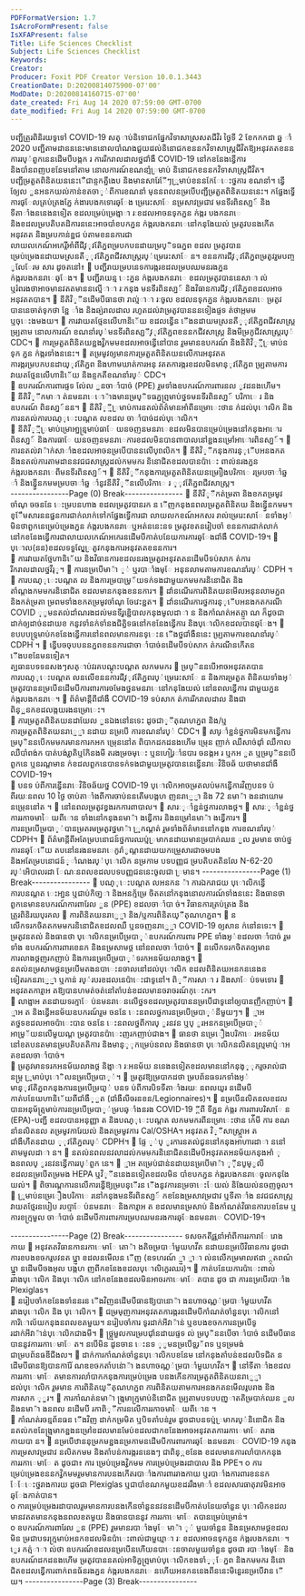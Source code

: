 ```yaml
---
PDFFormatVersion: 1.7
IsAcroFormPresent: false
IsXFAPresent: false
Title: Life Sciences Checklist
Subject: Life Sciences Checklist
Keywords: 
Creator: 
Producer: Foxit PDF Creator Version 10.0.1.3443
CreationDate: D:20200814075900-07'00'
ModDate: D:20200814160715-07'00'
date_created: Fri Aug 14 2020 07:59:00 GMT-0700
date_modified: Fri Aug 14 2020 07:59:00 GMT-0700
---
```

 
បញ្ជីត្រួរពិនិរយទូទៅ COVID-19 
សត្ាប់និទោជកផ្នែកវិទាសាស្រសតជីវិរ 
ថ្ងៃទី 2 ខែកកកដា ឆ្ន ាំ 2020 
បញ្ជីតាមដានននេះមាននោលបាំណងជួយដល់និនោជកខននកវិទាសាស្រ្តជីវិតឱ្យអនុវតតខននការរប្់ពួកនេនដើមបីបង្កក រ
ការរីករាលដាលថ្នជាំងឺ COVID-19 នៅកខនែងន្វើការ និងបាំនពញបខនែមនៅតាម នោលការណ៍ខណនាំ្ម្រមាប់
និនោជកខននកវិទាសាស្រ្តជីវិត។ បញ្ជីម្រតួតពិនិតយននេះេឺជាន្ចកតី្នងេប និងមានសារែែីៗ្ម្រមាប់ខននកែែេះថ្នការ
ខណនាំ។ ន្វើឲ្យែល ួនអនកយល់កាន់ខតចា្់ពីការខណនាំ មុននពលនម្របើបញ្ជីម្រតួតពិនិតយននេះ។ 
កផ្នែងទ្វើការផ្ែលត្រប់ត្រងភ្នែ ក់ងារបងកទោរឆ្ែង 
ម្រេរេះសាែ នម្រសាវម្រជាវ មនទីរពិនសា្ន៍ និងទីតាាំងននេងនទៀត ខដលម្រេប់ម្រេង្មាា រៈខដលអាចនទុកភ្នន ក់ង្ករ
បងកនរាេ និងខដលម្របតិបតដិការននេះអាចបាំខបកភ្នន ក់ង្ករបងកនរាេនៅកនុងែយល់ ម្រតូវបនងកើត អនុវតត 
និងម្របកាន់ខ្ជជ ប់តាមខននការជាលាយលកេណ៍អកេរ្តីអាំពីជីវ្ុវតែិភ្នពម្របកបនដាយម្រប្ិទធភ្នព ខដល
ម្រតូវបានម្រេប់ម្រេងនដាយមស្រនតី្ុវតែិភ្នពជីវសាស្រ្តរប្់ម្រេរេះសាែ ន។ ខននការជីវ្ុវតែិភ្នពម្រតូវរួមបញ្ច ូលែែរម
សារ ដូចតនៅ៖ 
 បញ្ជីរាយម្របនេទការង្ករខដលម្របឈមនរងភ្នន ក់ង្ករបងកនរាេឆ្ែង។ 
 បញ្ជីរាយន្ម េះភ្នន ក់ង្ករបងកនរាេ ខដលម្រតូវបាននេសាា ល់ ឬរំពរងថាអាចមានវតតមាននលើ្មាា រៈកនុង
មនទីរពិនសា្ន៍ និងវិធានការជីវ្ុវតែិភ្នពខដលអាចអនុវតតបាន។ 
 នីតិវិ្ីនដើមបីធានថា រាល់្មាា រៈចូល ខដលនទុកភ្នន ក់ង្ករបងកនរាេ ម្រតូវបាននេចាត់ទុកថា ខ្ជែ ាំង 
និងឆ្ប់រាលដាល រហូតដល់វាម្រតូវបានននទៀងផ្ទទ ត់ថាអ្កមម ឬចុេះងមងយ។ 
 ការវាយតថ្មែនលើហានិេ័យ ខដលន្វើន ើងនដាយមស្រនតី្ុវតែិភ្នពជីវសាស្រ្ត ម្រ្បតាម  នោលការណ៍
ខណនាំរប្់មនទីរពិនសា្ជីវ្ុវតែិភ្នពខននកជីវសាស្រ្ត និងមីម្រកូជីវសាស្រ្តរប្់ CDC។ 
 ការម្រតួតពិនិតយខ្ជងវិ្វកមមខដលអាចន្វើនៅបាន រួមមានឧបករណ៍ និងនិតិវិ្ី្ម្រមាប់នទុក
ភ្នន ក់ង្ករទាំងននេះ។ 
 តម្រមូវឲ្យមានការម្រតួតពិនិតយនលើការអនុវតតការង្ករម្របកបនដាយ្ុវតែិភ្នព និងហាមឃាត់ការអនុ
វតតការង្ករខដលមិនមាន្ុវតែិភ្នព ម្រ្បតាមការវាយតថ្មែនលើហានិេ័យ និងន្ចកតីខណនាំរប្់ 
CDC។  
 ឧបករណ៍ការពារផ្ទទ ល់ែល ួនចាាំបាច់ (PPE) រួមទាំងឧបករណ៍ការពារនល ូវដនងហើម។  
 នីតិវិ្ីកមាា ត់នមនរាេោ៉ាងមានម្រប្ិទធភ្នព្ម្រមាប់ថ្នទមនទីរពិនសា្ន៍ បរិកាេ រ និងឧបករណ៍
ពិនសា្ន៍នន។ 
 នីតិវិ្ី្ម្រមាប់ការនតល់ព័ត៌មានអាំពីនម្រោេះថាន ក់ដល់បុេាលិក និងការនតល់ការបណ្ុេះបណ្តត លខដល
ចាាំបាច់ដល់បុេាលិក។  
 នីតិវី្ី្ម្រមាប់ម្រោអា្នន្ម្រមាប់ធាែ យនចញនមនរាេខដលមិនបានម្រេប់ម្រេងនៅកនុងអាោរ
ពិនសា្ន៍ និងការធាែ យនចញនមនរាេការខដលមិនបានពាបាលនៅខ្ជងនម្រៅអាោរពិនសា្ន៍។ 
 ការនតល់វា៉ាក់សាាំងខដលអាចនម្របើបាននលើបុេាលិក។ 
 នីតិវិ្ីកនុងការន្ុើបអនងកត និងនតល់ការតាមដាននវជជសាស្រ្តដល់កមមករ និនោជិតខដលបានប៉ាេះ
ពាល់នរងភ្នន ក់ង្ករបងកនរាេពីមនទីរពិនសា្ន៍។ 
 នីតិវិ្ីកនុងការម្រតួតពិនិតយនម្រេឿងបរិកាេ រម្របចាាំឆ្ន ាំ និងន្វើ្វនកមមម្របចាាំឆ្ន ាំនូវនីតិវិ្ីនលើបរិកាេ រ
្ុវតែិភ្នពជីវសាស្រ្ដ។  
----------------Page (0) Break----------------
 នីតិវិ្ីកត់ម្រតា និងខកតម្រមូវចាំណុ ចចននែ េះម្របនហាង ខដលម្រតូវបានរក ន ើញកនុងនពលម្រតួតពិនិតយ 
និងន្វើ្វនកមម។ 
ខ្ែឹមសារននផ្ននការជាក់លាក់ទៅកផ្នែងទ្វើការជា
លាយលកខណ៍អកសរ 
រាល់ម្រេរេះសាែ នទាំងអ្់ មិនថាពួកនេម្រេប់ម្រេងភ្នន ក់ង្ករបងកនរាេឬអត់ននេះនទ ម្រតូវខតនរៀបចាំ
ខននការជាក់លាក់នៅកខនែងន្វើការជាលាយលកេណ៍អកេរនដើមបីកាត់បនែយការការឆ្ែងជាំងឺ 
COVID-19។ 
 បុេាល(នន)ខដលទទួលែុ្ម្រតូវកនុងការអនុវតតខននការ។  
 ការវាយតថ្មែហានិេ័យ និងវិធានការខដលនរងម្រតូវអនុវតតនដើមបីទប់សាក ត់ការរីករាលដាលថ្នវីរុ្។ 
 ការនម្របើមា៉ា ្់ ឬរបាាំងមុែ អនុនលាមតាមការខណនាំរប្់ CDPH ។ 
 ការបណ្ុេះបណ្តត ល និងការម្របាម្រ្័យទក់ទងជាមួយកមមករនិនោជិត និងតាំណ្តងកមមករនិនោជិត
ខដលមានកនុងខននការ។ 
 ដាំនណើរការពិនិតយនមើលអនុនលាមភ្នព និងកត់ម្រតា ម្រពមទាំងខកតម្រមូវចាំណុ ចែវេះខ្ជត។ 
 ដាំនណើរការថ្នការន្ុើបអនងកតករណី COVID ្ូមនតល់ដាំណរងដល់មនទីរ្ុខ្ជេិបាលកនុងមូលដាា ន 
និងកាំណត់អតត្ញ្ញា ណ ក៏ដូចជាដាក់ឲ្យដាច់នដាយខ កនូវទាំនក់ទាំនងជិត្និទធនៅកខនែងន្វើការ 
និងបុេាលិកខដលបានឆ្ែង។ 
 ខបបបទ្ម្រមាប់កខនែងន្វើការនៅនពលមានការនទុេះន ើងថ្នជាំងឺននេះ ម្រ្បតាមការខណនាំរប្់ 
CDPH ។ 
 ន្វើបចចុបបននភ្នពខននការជាចាាំបាច់នដើមបីទប់សាក ត់ករណីនកើតន ើងបខនែមនទៀត។  
ត្បធានបទទនសងៗសត្ាប់វរគបណ្តុះបណ្តត លកមមករ 
 ម្រប្ិននបើអាចអនុវតតបាន ការបណ្ុេះបណ្តត លនលើខននការជីវ្ុវតែិភ្នពរប្់ម្រេរេះសាែ ន និងការម្រតួត
ពិនិតយទាំងអ្់ ម្រតូវបាននម្របើនដើមបីការពារការចមែងថ្ននមនរាេនៅកនុងែយល់ នៅនពលន្វើការ
ជាមួយភ្នន ក់ង្ករបងកនរាេ។ 
 ព័ត៌មាន្តីពីជាំងឺ COVID-19 ទប់សាក ត់ការរីករាលដាល និងជាពិន្្អនកខដលង្កយរងនម្រោេះ។  
 ការម្រតួតពិនិតយនដាយែល ួនឯងនៅនទេះ ដូចជា្ីតុណហភ្នព និង/ឬ ការម្រតួតពិនិតយនរាេ្ញ្ញា នដាយ
នម្របើ ការខណនាំរប្់ CDC។ 
 សារ្ាំខ្ជន់ថ្នការមិនមកន្វើការ ម្រប្ិននបើកមមករមានការកអក ម្រេុននៅត ពិបាកដកដនងហើម ម្រេុន
ញាក់ ឈឺសាច់ដុាំ ឈឺកាល ឈឺបាំពង់ក បាត់បង់រ្ជាតិឬកែិនងមី តរងម្រចមុេះ ឬនហៀរ្ាំនបារ ចនង្កអ រ 
ឬកអ ួត ឬម្រប្ិននបើពួកនេ ឬនរណ្តមាន ក់ខដលពួកនេបានទក់ទងជាមួយម្រតូវបាននេន្វើនរាេវិនិចឆ័
យថាមានជាំងឺ COVID-19។  
 បនទ ប់ពីការន្វើនរាេវិនិចឆ័យថ្ន COVID-19 បុេាលិកអាចម្រតលប់មកន្វើការវិញបនទ ប់ពីរយៈនពល 
10 ថ្ងៃ ចាប់តាាំងពីការចាប់ននតើមបង្កហ ញនរាេ្ញ្ញា និង 72 នមា៉ា ងនដាយោម នម្រេុននៅត ។ 
 នៅនពលម្រតូវខ្វងរកការពាបាល។ 
 សារៈ្ាំខ្ជន់ថ្នការលាងថ្ដ។ 
 សារៈ្ាំខ្ជន់ថ្នការរកាចមាៃ យពីោន ទាំងនៅកនុងនមា៉ា ងន្វើការ និងនម្រៅនមា៉ា ងន្វើការ។ 
 ការនម្របើម្របា្់បានម្រតរមម្រតូវថ្នមា៉ា ្ម្រកណ្តត់ រួមទាំងព័ត៌មាននៅកនុង ការខណនាំរប្់ CDPH។ 
 ព័ត៌មាន្តីពីអតែម្របនោជន៍ថ្នការឈប់្ម្រមាកនដាយមានម្របាក់ឈន ួល រួមមាន ចាប់ថ្នការនឆ្ែើយ
តបនៅនរងនមនរាេកូរ៉ាូណ្តនដាយយកម្រេួសារជាចមបង និងអតែម្របនោជន៍្ាំណងរប្់បុេាលិក
នម្រកាម បទបញ្ញជ ម្របតិបតតិនលែ N-62-20 រប្់អេិបាលរដា ែណៈនពលខដលបទបញ្ញជននេះចូលជា
្រមាន។ 
----------------Page (1) Break----------------
 បណ្ុេះបណ្តត លអនកន ៉ា ការឯករាជយ បុេាលិកន្វើការបនណ្តត េះអា្នន ឬជាប់កិចា្នា និងអនក្ម័ម្រេ
ចិតតនៅកនុងនោលការណ៍ទាំងននេះ និងធានថាពួកនេមានឧបករណ៍ការពារែល ួន (PPE) ខដលចាាំបា
ច់។ 
 វិធានការត្រប់ត្រង និងត្រួរពិនិរយបុរគល 
 ការពិនិតយនរាេ្ញ្ញា និង/ឬការពិនិតយ្ីតុណហភ្នព។ 
 នលើកទរកចិតតកមមករនិនោជិតខដលឈឺ ឬនចញនរាេ្ញ្ញា COVID-19 ឲ្យសាន ក់នៅនទេះ។ 
 ម្រតូវនតល់ និងធានថា បុេាលិកនម្របើម្របា្់ឧបករណ៍ការពារ PPE ទាំងអ្់ខដលចាាំបាច់ រួមទាំង
ឧបករណ៍ការពារខេនក និងនម្រសាមថ្ដ នៅនពលចាាំបាច់។ 
 នលើកទរកចិតតឲ្យមានការលាងថ្ដញរកញាប់ និងការនម្របើម្របា្់ទរកអនម័យលាងថ្ដ។ 
 នតល់នម្រសាមថ្ដនម្របើមតងនបាេះនចាលនៅដល់បុេាលិក ខដលពិនិតយអនកននេងនទៀតរកនរាេ្ញ្ញា ឬកាន់
រប្់របរខដលនេប៉ាេះជាទូនៅ។ 
ពិ្ីការសាា រ និងសាែ ប់ទមទោរ 
 អនុវតតការ្មាអ តឱ្យបានហមត់ចត់នៅតាំបន់ខដលមានចរាចរណ៍កុេះករ។  
 លាង្មាអ តនដាយទរក្មាែ ប់នមនរាេនលើថ្នទខដលម្រតូវបាននម្របើជាទូនៅឲ្យបានញឺកញាប់។ 
 ្មាអ ត និងន្វើអនម័យឧបករណ៍រួម ចននែ េះនពលថ្នការនម្របើម្របា្់នីមួយៗ។ 
 ្មាអ តថ្នទខដលអាចប៉ាេះបាន ចននែ េះនពលថ្នពីការប្ ូរនវន ឬប្ ូរអនកនម្របើម្របា្់ អាម្រ្័យនលើមួយណ្ត
ម្រតូវបានប៉ាេះញរកញាប់ជាង។ 
 ធានថា នម្រេឿងបរិកាេ រអនម័យនៅខតបនតមានម្របតិបតតិការ និងមាន្្ុកម្រេប់នពល និងធានថា 
បុេាលិកនលិតនល្ម្រមាប់្មាអ តខដលចាាំបាច់។  
 ម្រតូវមានទរកអនម័យលាងថ្ដ និង្មាា រៈអនម័យ ននេងនទៀតខដលមាននៅកនុង្្ុករួចរាល់ជា
នម្រ្ច ្ម្រមាប់បុេាិលនម្របើម្របា្់។ 
 ម្រតូវឱ្យម្របាកដថា ម្របព័នធទរកទាំងអ្់មាន្ុវតែិភ្នពកនុងការនម្របើម្របា្់ បនទ ប់ពីការបិទទីតាាំងរយៈ
នពលយូរ នដើមបីកាត់បនែយហានិេ័យពីជាំងឺ្ួត (ជាំងឺលីចរនខន/Legionnaires)។ 
 នម្របើនលិតនលខដលបានអនុម័ត្ម្រមាប់ការនម្របើម្របា្់ម្របឆ្ាំងនរង COVID-19 ្តីពី ទីភ្នន ក់ង្ករ
ការពារបរិសាែ ន (EPA)-បញ្ជី ខដលបានអនុញ្ញា ត និងបណ្ុេះបណ្តត លកមមករពីនម្រោេះថាន ក់េីមី ការ
ខណនាំនលិតនល តម្រមូវការែយល់ និងតម្រមូវការ Cal/OSHA។ អនុវតត  វិ្ីសាស្រ្ត្មាអ តជាំងឺហឺតនដាយ
្ុវតែិភ្នពរប្់ CDPH។ 
 ផ្ទែ ្់ប្ ូរការនតល់ជូននៅកនុងអាហារដាា ននៅតាមមូលដាា ន។ 
 នតល់នពលនវលាដល់កមមករនិនោជិតនដើមបីអនុវតតអនម័យកនុងអាំ ុ ងនពលប្ ូរនវនន្វើការរប្់ពួក
នេ។ 
 ្មាអ តម្រេប់ជាន់នដាយនម្របើមា៉ា ្ុីនបូម្ូលី ខដលនម្របើតម្រមង HEPA ឬវិ្ីននេងនទៀតខដលមិន
បាំខបកភ្នន ក់ង្ករបងកនរាេចូលកនុងែយល់។ 
 ពិចារណ្តការនលើការន្វើឱ្យម្របន្ើរន ើងនូវការនម្រចាេះែយល់ និងែយល់នចញចូល។ 
 ្ម្រមាប់នម្រេឿងបរិកាេ រនៅកនុងមនទីរពិនសា្ន៍ កខនែងម្រសាវម្រជាវ ឬទីតាាំង នវជជសាស្រ្ដ វាយតថ្មែរនបៀប
របប្មាែ ប់នមនរាេ និងការ្មាអ ត ខដលមានម្រសាប់ និងកាំណត់វិធានការបខនែម ឬការខក្ម្រមួល
ចាាំបាច់ នដើមបីការពារការម្របឈមនរងការឆ្ែងនមនរាេ COVID-19។ 
 
 
 
 
 
----------------Page (2) Break----------------
ទសចកតីផ្ណនាំអាំពីការរការាែ រោងកាយ 
 អនុវតតវិធានកានរកាេមាែ តោ៉ា ងតិចម្របាាំមួយហវីត នដាយនម្របើវិធានការ ដូចជាការខបងខចករូបវនត 
ឬ្ញ្ញា ខដលនមើលន ើញ (ឧទហរណ៍ ្ញ្ញា ្មាា ល់នលើកម្រមាលឥដា ្កុតពណ៌ ឬ្ញ្ញា នដើមបីចងអុល
បង្កហ ញពីកខនែងខដលបុេាលិកេួរឈរ)។ 
 កាត់បនែយការប៉ាេះពាល់រវាងបុេាលិក និងបុេាលិក នៅកខនែងខដលមិនអាចរកាេមាែ តបាន ដូច
ជា ការនម្របើរបាាំង Plexiglas។  
 នរៀបចាំកខនែងទាំននរន ើងវិញនដើមបីធានឱ្យបានោ៉ា ងនហាចណ្ត្់ម្របាាំមួយហវីតរវាងបុេាលិក និង
បុេាលិក។ 
 ជម្រមុញការអនុវតតការង្ករនដើមបីកាំណត់ចាំនួនបុេាលិកនៅការិោល័យកនុងនពលខតមួយ។ នរៀបចាំការ
ទូរដាក់អីវា៉ាន់ ឬខបងខចកការនម្របើទូរដាក់អីវា៉ាន់បុេាលិកជាងមី។ 
 ថ្ល្ម្រមួលការម្របជុាំនដាយផ្ទទ ល់ ម្រប្ិននបើចាាំបាច់ នដើមបីធានបាននូវការរកាេមាែ ត។ នបើមិន
ដូនចាន េះនទ ្ូមនម្របើទូរ្័ពទ ឬទម្រមង់ជាម្របព័នធឌីជីងល។ 
 ដាក់ការកាំណត់ចាំនួនបុេាលិកបខនែម នៅកនុងតាំបន់ខដលបិទជិត នដើមបីធានឱ្យបានការែ័
ណឌខចកតាំបន់ោ៉ា ងនហាចណ្ត្់ម្របាាំមួយហវីត។ 
 នៅទីតាាំងខដលការរកាេមាែ តមានការលាំបាកកនុងការម្រេប់ម្រេង បនងកើនការម្រតួតពិនិតយនរាេ្ញ្ញា
ដល់បុេាលិក រួមមាន ការពិនិតយ្ីតុណហភ្នព ការពិនិតយតាមការអនងកតនមើលរូបរាង និងការសាក
្ួរ។ 
 ការកាំណត់នមា៉ា ង្ម្រមាក្ម្រមាប់និនោជិត ម្រ្បតាមបទបបញ្ាតតិម្របាក់ឈន ួល និងនមា៉ា ងនពល នដើមបី
រកាពិ្ីការនលើការរកាចមាៃ យពីោន ។  
 កាំណត់រចន្មព័នធន ើងវិញ ដាក់កម្រមិត ឬបិទតាំបន់រួម ដូចជាបនទប់្ម្រមាករប្់និនោជិក និង
នតល់កខនែង្ម្រមាកខ្ជងនម្រៅខដលមានមែប់ខដលជាកខនែងអាចអនុវតតការរកាេមាែ តរាងកាយបា
ន។ 
 នម្របើឋាននុម្រកមខ្ជងនម្រកាមនដើមបីការពារការឆ្ែងនមនរាេ COVID-19 កនុងការម្រសាវម្រជាវ នលិតកមម 
និងតាំបន់ការង្ករននេងៗ ជាពិន្្កខនែង ខដលមានការលាំបាកកនុងការរកាេមាែ ត ដូចជា៖ ការ
ម្រេប់ម្រេងវិ្វកមម ការម្រេប់ម្រេងរដាបាល និង PPE។ 
o ការម្រេប់ម្រេងខននកវិ្វកមមរួមមានការបនងកើតរបាាំងការពាររាងកាយ ឬរបាាំងការពារខននក
ែែេះថ្នរាងការយ ដូចជា Plexiglas ឬជាបាំខណកមួយខដររឹងមាាំ ខដលសារធាតុរាវមិនអាច
ឆ្ែងកាត់បាន។  
o ការម្រេប់ម្រេងរដាបាលរួមមានការបនងកើនចាំនួននវននដើមបីកាត់បនែយចាំនួន បុេាលិកខដល
មានវតតមានកនុងនពលខតមួយ និងធានបាននូវ ការរកាេមាែ តបានម្រេប់ម្រោន់។  
o ឧបករណ៍ការពារែល ួន (PPE) រួមមានរបាាំងមុែ មា៉ា ្់ មួយចាំនួន និងនម្រសាមថ្ដខដលមិន
ម្រជាបទរក្ម្រមាប់អនកខដលមិនប៉ាេះពាល់ជាមួយ្មាា រៈ ខដលអាចនទុកភ្នន ក់ង្ករបងកនរាេ។ េួរ
កត់្មាា ល់ថា ឧបករណ៍ខដលនម្របើនហើយនបាេះនចាលមួយចាំនួន ដូចជា របាាំងមុែ និង
ឧបករណ៍ដកដនងហើម ម្រតូវបាននតល់អាទិភ្នព្ម្រមាប់បុេាលិកខងទាំ្ុែភ្នព និងកមមករ
និនោជិតខដលន្វើការពាក់ពនធ័នរងភ្នន ក់ង្ករបងកនរាេ នហើយអនកននេងពីននេះមិនេួរនម្របើវាន ើ
យ។ 
----------------Page (3) Break----------------
